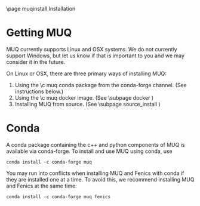 \page muqinstall Installation

# Getting MUQ
MUQ currently supports Linux and OSX systems.  We do not currently support Windows, but let us know if that is important to you and we may consider it in the future.

On Linux or OSX, there are three primary ways of installing MUQ:
 1. Using the \c muq conda package from the conda-forge channel.  (See instructions below.)
 2. Using the \c muq docker image. (See \subpage docker )
 3. Installing MUQ from source. (See \subpage source_install )


# Conda
A conda package containing the c++ and python components of MUQ is available via conda-forge.   To install and use MUQ using conda, use
```
conda install -c conda-forge muq
```

You may run into conflicts when installing MUQ and Fenics with conda if they are installed one at a time.  To avoid this, we recommend installing MUQ and Fenics at the same time:
```
conda install -c conda-forge muq fenics
```
